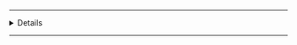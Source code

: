 

---

<details>

* <details><summary>One</summary>
	
  * <details><summary>AAA</summary>
	
    * 1aaa
    * 2aaa
	
  </details>
  
</details>

</details>
						
---
